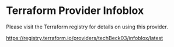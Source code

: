 # Terraform Provider Infoblox

Please visit the Terraform registry for details on using this provider.

https://registry.terraform.io/providers/techBeck03/infoblox/latest
